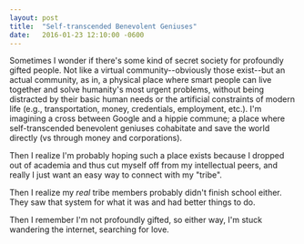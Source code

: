 ```yaml
---
layout: post
title:  "Self-transcended Benevolent Geniuses"
date:   2016-01-23 12:10:00 -0600
---
```

Sometimes I wonder if there's some kind of secret society for profoundly gifted people. Not like a virtual community--obviously those exist--but an actual community, as in, a physical place where smart people can live together and solve humanity's most urgent problems, without being distracted by their basic human needs or the artificial constraints of modern life (e.g., transportation, money, credentials, employment, etc.). I'm imagining a cross between Google and a hippie commune; a place where self-transcended benevolent geniuses cohabitate and save the world directly (vs through money and corporations).

Then I realize I'm probably hoping such a place exists because I dropped out of academia and thus cut myself off from my intellectual peers, and really I just want an easy way to connect with my "tribe".

Then I realize my <em>real</em> tribe members probably didn't finish school either. They saw that system for what it was and had better things to do.

Then I remember I'm not profoundly gifted, so either way, I'm stuck wandering the internet, searching for love.
